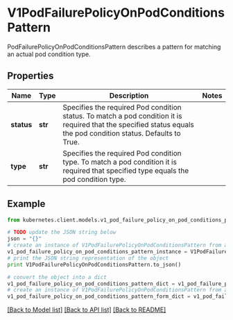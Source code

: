 # V1PodFailurePolicyOnPodConditionsPattern

PodFailurePolicyOnPodConditionsPattern describes a pattern for matching an actual pod condition type.

## Properties

Name | Type | Description | Notes
------------ | ------------- | ------------- | -------------
**status** | **str** | Specifies the required Pod condition status. To match a pod condition it is required that the specified status equals the pod condition status. Defaults to True. | 
**type** | **str** | Specifies the required Pod condition type. To match a pod condition it is required that specified type equals the pod condition type. | 

## Example

```python
from kubernetes.client.models.v1_pod_failure_policy_on_pod_conditions_pattern import V1PodFailurePolicyOnPodConditionsPattern

# TODO update the JSON string below
json = "{}"
# create an instance of V1PodFailurePolicyOnPodConditionsPattern from a JSON string
v1_pod_failure_policy_on_pod_conditions_pattern_instance = V1PodFailurePolicyOnPodConditionsPattern.from_json(json)
# print the JSON string representation of the object
print V1PodFailurePolicyOnPodConditionsPattern.to_json()

# convert the object into a dict
v1_pod_failure_policy_on_pod_conditions_pattern_dict = v1_pod_failure_policy_on_pod_conditions_pattern_instance.to_dict()
# create an instance of V1PodFailurePolicyOnPodConditionsPattern from a dict
v1_pod_failure_policy_on_pod_conditions_pattern_form_dict = v1_pod_failure_policy_on_pod_conditions_pattern.from_dict(v1_pod_failure_policy_on_pod_conditions_pattern_dict)
```
[[Back to Model list]](../README.md#documentation-for-models) [[Back to API list]](../README.md#documentation-for-api-endpoints) [[Back to README]](../README.md)


